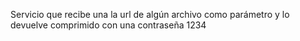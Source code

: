 Servicio que recibe una la url de algún archivo como parámetro y lo devuelve comprimido con una contraseña 1234